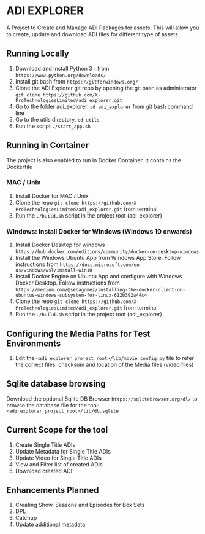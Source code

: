 # ADI EXPLORER
A Project to Create and Manage ADI Packages for assets. This will allow you to create, update and download ADI files for
different type of assets

## Running Locally
1. Download and Install Python 3+ from `https://www.python.org/downloads/`
2. Install git bash from `https://gitforwindows.org/`
3. Clone the ADI Explorer git repo by opening the git bash as administrator
`git clone https://github.com/X-ProTechnologiesLimited/adi_explorer.git`
4. Go to the folder adi_explorer. `cd adi_explorer` from git bash command line
5. Go to the utils directory. `cd utils`
6. Run the script `./start_app.sh`

## Running in Container
The project is also enabled to run in Docker Container. It contains the Dockerfile

### MAC / Unix
1. Install Docker for MAC / Unix
2. Clone the repo `git clone https://github.com/X-ProTechnologiesLimited/adi_explorer.git` from terminal
3. Run the `./build.sh` script in the project root (adi_explorer)

### Windows: Install Docker for Windows (Windows 10 onwards)
1. Install Docker Desktop for windows `https://hub.docker.com/editions/community/docker-ce-desktop-windows`
2. Install the Windows Ubuntu App from Windows App Store. Follow instructions from
 `https://docs.microsoft.com/en-us/windows/wsl/install-win10`
3. Install Docker Engine on Ubuntu App and configure with Windows Docker Desktop. Follow instructions from
`https://medium.com/@sebagomez/installing-the-docker-client-on-ubuntus-windows-subsystem-for-linux-612b392a44c4`
4. Clone the repo `git clone https://github.com/X-ProTechnologiesLimited/adi_explorer.git` from terminal
5. Run the `./build.sh` script in the project root (adi_explorer)

## Configuring the Media Paths for Test Environments
1. Edit the `<adi_explorer_project_root>/lib/movie_config.py` file to refer the correct files, checksum and location
of the Media files (video files)

## Sqlite database browsing
Download the optional Sqlite DB Browser `https://sqlitebrowser.org/dl/` to browse the database file for the tool:
`<adi_explorer_project_root>/lib/db.sqlite`

## Current Scope for the tool
1. Create Single Title ADIs
2. Update Metadata for Single Title ADIs
3. Update Video for Single Title ADIs
4. View and Filter list of created ADIs
5. Download created ADI

## Enhancements Planned
1. Creating Show, Seasons and Episodes for Box Sets
2. DPL
3. Catchup
4. Update additional metadata






